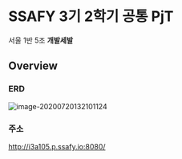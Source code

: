 # SSAFY 3기 2학기 공통 PjT

서울 1반 5조 **개발세발**



## Overview



### ERD

![image-20200720132101124](C:\Users\multicampus\Desktop\jungwon\skeleton-project\image-20200720132101124.png)



### 주소

http://i3a105.p.ssafy.io:8080/
